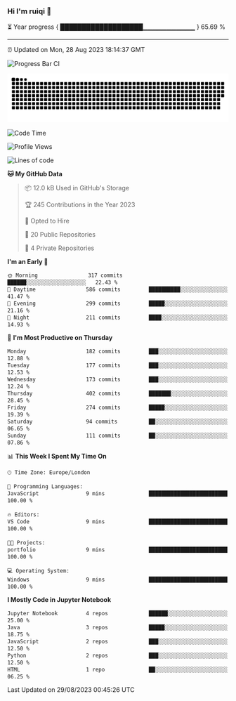 ### Hi I'm ruiqi 👋

⏳ Year progress { ███████████████████▁▁▁▁▁▁▁▁▁▁▁ } 65.69 %

---

⏰ Updated on Mon, 28 Aug 2023 18:14:37 GMT

![Progress Bar CI](https://github.com/liununu/liununu/workflows/Progress%20Bar%20CI/badge.svg)

![Snake](https://raw.githubusercontent.com/ZRQ-rikkie/ZRQ-rikkie/output/github-contribution-grid-snake.svg)
<!--START_SECTION:waka-->
![Code Time](http://img.shields.io/badge/Code%20Time-13%20mins-blue)

![Profile Views](http://img.shields.io/badge/Profile%20Views-360-blue)

![Lines of code](https://img.shields.io/badge/From%20Hello%20World%20I%27ve%20Written-60.2%20million%20lines%20of%20code-blue)

**🐱 My GitHub Data** 

> 📦 12.0 kB Used in GitHub's Storage 
 > 
> 🏆 245 Contributions in the Year 2023
 > 
> 💼 Opted to Hire
 > 
> 📜 20 Public Repositories 
 > 
> 🔑 4 Private Repositories 
 > 
**I'm an Early 🐤** 

```text
🌞 Morning                317 commits         ██████░░░░░░░░░░░░░░░░░░░   22.43 % 
🌆 Daytime                586 commits         ██████████░░░░░░░░░░░░░░░   41.47 % 
🌃 Evening                299 commits         █████░░░░░░░░░░░░░░░░░░░░   21.16 % 
🌙 Night                  211 commits         ████░░░░░░░░░░░░░░░░░░░░░   14.93 % 
```
📅 **I'm Most Productive on Thursday** 

```text
Monday                   182 commits         ███░░░░░░░░░░░░░░░░░░░░░░   12.88 % 
Tuesday                  177 commits         ███░░░░░░░░░░░░░░░░░░░░░░   12.53 % 
Wednesday                173 commits         ███░░░░░░░░░░░░░░░░░░░░░░   12.24 % 
Thursday                 402 commits         ███████░░░░░░░░░░░░░░░░░░   28.45 % 
Friday                   274 commits         █████░░░░░░░░░░░░░░░░░░░░   19.39 % 
Saturday                 94 commits          ██░░░░░░░░░░░░░░░░░░░░░░░   06.65 % 
Sunday                   111 commits         ██░░░░░░░░░░░░░░░░░░░░░░░   07.86 % 
```


📊 **This Week I Spent My Time On** 

```text
🕑︎ Time Zone: Europe/London

💬 Programming Languages: 
JavaScript               9 mins              █████████████████████████   100.00 % 

🔥 Editors: 
VS Code                  9 mins              █████████████████████████   100.00 % 

🐱‍💻 Projects: 
portfolio                9 mins              █████████████████████████   100.00 % 

💻 Operating System: 
Windows                  9 mins              █████████████████████████   100.00 % 
```

**I Mostly Code in Jupyter Notebook** 

```text
Jupyter Notebook         4 repos             ██████░░░░░░░░░░░░░░░░░░░   25.00 % 
Java                     3 repos             █████░░░░░░░░░░░░░░░░░░░░   18.75 % 
JavaScript               2 repos             ███░░░░░░░░░░░░░░░░░░░░░░   12.50 % 
Python                   2 repos             ███░░░░░░░░░░░░░░░░░░░░░░   12.50 % 
HTML                     1 repo              ██░░░░░░░░░░░░░░░░░░░░░░░   06.25 % 
```




 Last Updated on 29/08/2023 00:45:26 UTC
<!--END_SECTION:waka-->

